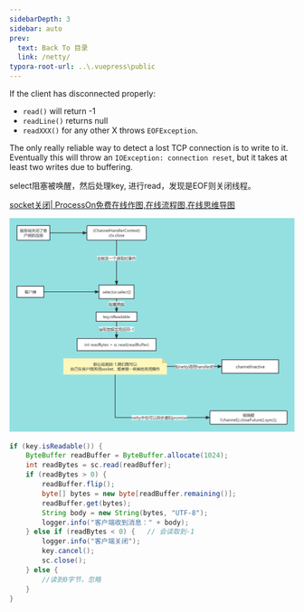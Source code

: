 ```yaml
---
sidebarDepth: 3
sidebar: auto
prev:
  text: Back To 目录
  link: /netty/
typora-root-url: ..\.vuepress\public
---
```




If the client has disconnected properly:

- `read()` will return -1
- `readLine()` returns null
- `readXXX()` for any other X throws `EOFException`.

The only really reliable way to detect a lost TCP connection is to write to it. Eventually this will throw an `IOException: connection reset`, but it takes at least two writes due to buffering.



select阻塞被唤醒，然后处理key,  进行read，发现是EOF则关闭线程。



[socket关闭| ProcessOn免费在线作图,在线流程图,在线思维导图](https://www.processon.com/view/link/643a0aa496a2d95a10083ab8)

<common-progresson-snippet src="https://www.processon.com/diagraming/643a011740a0dd65f6a74008"/>

![socket关闭](/images/netty/socket关闭.png)



```java
if (key.isReadable()) {
    ByteBuffer readBuffer = ByteBuffer.allocate(1024);
    int readBytes = sc.read(readBuffer);
    if (readBytes > 0) {
        readBuffer.flip();
        byte[] bytes = new byte[readBuffer.remaining()];
        readBuffer.get(bytes);
        String body = new String(bytes, "UTF-8");
        logger.info("客户端收到消息：" + body);
    } else if (readBytes < 0) {   // 会读取到-1
        logger.info("客户端关闭");
        key.cancel();
        sc.close();
    } else {
        //读到0字节，忽略
    }
}
```

